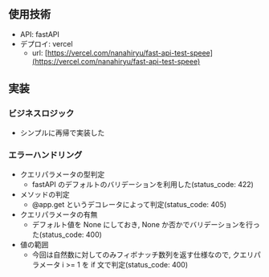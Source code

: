 ## 使用技術

- API: fastAPI
- デプロイ: vercel
  - url: [https://vercel.com/nanahiryu/fast-api-test-speee](https://vercel.com/nanahiryu/fast-api-test-speee)

## 実装

### ビジネスロジック

- シンプルに再帰で実装した

### エラーハンドリング

- クエリパラメータの型判定
  - fastAPI のデフォルトのバリデーションを利用した(status_code: 422)
- メソッドの判定
  - @app.get というデコレータによって判定(status_code: 405)
- クエリパラメータの有無
  - デフォルト値を None にしておき, None か否かでバリデーションを行った(status_code: 400)
- 値の範囲
  - 今回は自然数に対してのみフィボナッチ数列を返す仕様なので, クエリパラメータ i >= 1 を if 文で判定(status_code: 400)
